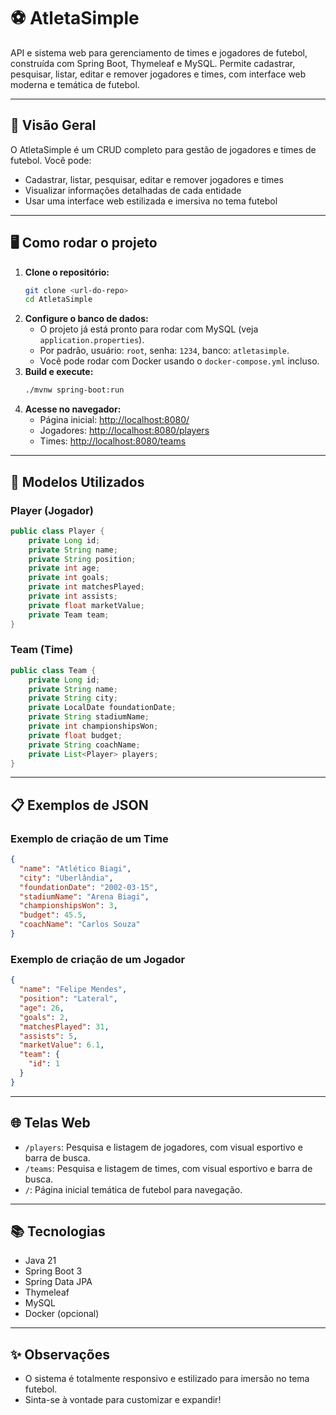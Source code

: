 # ⚽ AtletaSimple

API e sistema web para gerenciamento de times e jogadores de futebol, construída com Spring Boot, Thymeleaf e MySQL. Permite cadastrar, pesquisar, listar, editar e remover jogadores e times, com interface web moderna e temática de futebol.

---

## 🚀 Visão Geral

O AtletaSimple é um CRUD completo para gestão de jogadores e times de futebol. Você pode:
- Cadastrar, listar, pesquisar, editar e remover jogadores e times
- Visualizar informações detalhadas de cada entidade
- Usar uma interface web estilizada e imersiva no tema futebol

---

## 🖥️ Como rodar o projeto

1. **Clone o repositório:**
   ```bash
   git clone <url-do-repo>
   cd AtletaSimple
   ```
2. **Configure o banco de dados:**
   - O projeto já está pronto para rodar com MySQL (veja `application.properties`).
   - Por padrão, usuário: `root`, senha: `1234`, banco: `atletasimple`.
   - Você pode rodar com Docker usando o `docker-compose.yml` incluso.
3. **Build e execute:**
   ```bash
   ./mvnw spring-boot:run
   ```
4. **Acesse no navegador:**
   - Página inicial: [http://localhost:8080/](http://localhost:8080/)
   - Jogadores: [http://localhost:8080/players](http://localhost:8080/players)
   - Times: [http://localhost:8080/teams](http://localhost:8080/teams)

---

## 📄 Modelos Utilizados

### Player (Jogador)
```java
public class Player {
    private Long id;
    private String name;
    private String position;
    private int age;
    private int goals;
    private int matchesPlayed;
    private int assists;
    private float marketValue;
    private Team team;
}
```

### Team (Time)
```java
public class Team {
    private Long id;
    private String name;
    private String city;
    private LocalDate foundationDate;
    private String stadiumName;
    private int championshipsWon;
    private float budget;
    private String coachName;
    private List<Player> players;
}
```

---

## 📋 Exemplos de JSON

### Exemplo de criação de um **Time**
```json
{
  "name": "Atlético Biagi",
  "city": "Uberlândia",
  "foundationDate": "2002-03-15",
  "stadiumName": "Arena Biagi",
  "championshipsWon": 3,
  "budget": 45.5,
  "coachName": "Carlos Souza"
}
```

### Exemplo de criação de um **Jogador**
```json
{
  "name": "Felipe Mendes",
  "position": "Lateral",
  "age": 26,
  "goals": 2,
  "matchesPlayed": 31,
  "assists": 5,
  "marketValue": 6.1,
  "team": {
    "id": 1
  }
}
```

---

## 🌐 Telas Web

- `/players`: Pesquisa e listagem de jogadores, com visual esportivo e barra de busca.
- `/teams`: Pesquisa e listagem de times, com visual esportivo e barra de busca.
- `/`: Página inicial temática de futebol para navegação.

---

## 📚 Tecnologias
- Java 21
- Spring Boot 3
- Spring Data JPA
- Thymeleaf
- MySQL
- Docker (opcional)

---

## ✨ Observações
- O sistema é totalmente responsivo e estilizado para imersão no tema futebol.
- Sinta-se à vontade para customizar e expandir!


